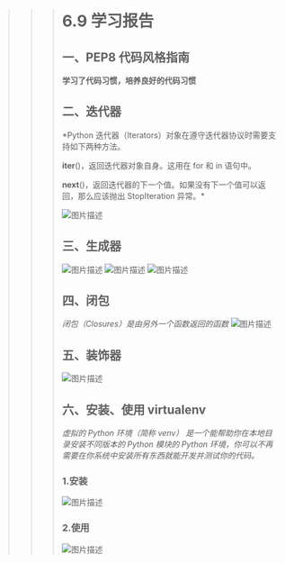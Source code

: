 >>> #  **6.9 学习报告** 
>>> ## 一、PEP8 代码风格指南 
>>>  **学习了代码习惯，培养良好的代码习惯** 
>>>
>>> ## 二、迭代器
>>>  *Python 迭代器（Iterators）对象在遵守迭代器协议时需要支持如下两种方法。
>>>
>>> __iter__()，返回迭代器对象自身。这用在 for 和 in 语句中。
>>>
>>> __next__()，返回迭代器的下一个值。如果没有下一个值可以返回，那么应该抛出 StopIteration 异常。* 
>>>
>>> ![图片描述](https://dn-simplecloud.shiyanlou.com/courses/uid1080407-20190609-1560095833507)
>>>
>>> ## 三、生成器
>>> ![图片描述](https://dn-simplecloud.shiyanlou.com/courses/uid1080407-20190610-1560096560311)
>>> ![图片描述](https://dn-simplecloud.shiyanlou.com/courses/uid1080407-20190610-1560096646254)
>>> ![图片描述](https://dn-simplecloud.shiyanlou.com/courses/uid1080407-20190610-1560097518346)
>>>
>>> ## 四、闭包
>>>  *闭包（Closures）是由另外一个函数返回的函数* 
>>> ![图片描述](https://dn-simplecloud.shiyanlou.com/courses/uid1080407-20190610-1560097786730)
>>>
>>> ## 五、装饰器
>>> ![图片描述](https://dn-simplecloud.shiyanlou.com/courses/uid1080407-20190610-1560098139281)
>>>
>>> ## 六、安装、使用 virtualenv 
>>>  *虚拟的 Python 环境（简称 venv） 是一个能帮助你在本地目录安装不同版本的 Python 模块的 Python 环境，你可以不再需要在你系统中安装所有东西就能开发并测试你的代码。* 
>>> ### 1.安装
>>> ![图片描述](https://dn-simplecloud.shiyanlou.com/courses/uid1080407-20190610-1560098380172)
>>> ### 2.使用
>>> ![图片描述](https://dn-simplecloud.shiyanlou.com/courses/uid1080407-20190610-1560098729309)